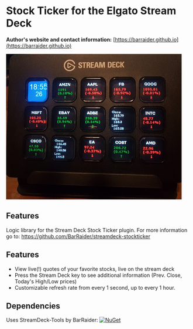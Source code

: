 # Stock Ticker for the Elgato Stream Deck

**Author's website and contact information:** [https://barraider.github.io](https://barraider.github.io)

<img src="/_images/ticker.jpg">

## Features
Logic library for the Stream Deck Stock Ticker plugin.
For more information go to: https://github.com/BarRaider/streamdeck-stockticker

## Features
* View live(!) quotes of your favorite stocks, live on the stream deck
* Press the Stream Deck key to see additional information (Prev. Close, Today's High/Low prices)
* Customizable refresh rate from every 1 second, up to every 1 hour.

## Dependencies
Uses StreamDeck-Tools by BarRaider: [![NuGet](https://img.shields.io/nuget/v/streamdeck-tools.svg?style=flat)](https://www.nuget.org/packages/streamdeck-tools)

